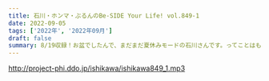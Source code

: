 ```yaml
---
title: 石川・ホンマ・ぶるんのBe-SIDE Your Life! vol.849-1
date: 2022-09-05
tags: ['2022年', '2022年09月']
draft: false
summary: 8/19収録！お盆でしたんで、まだまだ夏休みモードの石川さんです。ってことはもちろん、向かうのです！
---
```


http://project-phi.ddo.jp/ishikawa/ishikawa849_1.mp3
